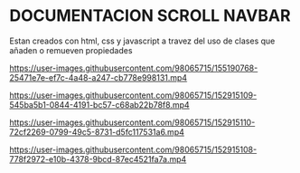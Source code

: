 # DOCUMENTACION SCROLL NAVBAR

Estan creados con html, css y javascript a travez del uso de clases que añaden o remueven propiedades

https://user-images.githubusercontent.com/98065715/155190768-25471e7e-ef7c-4a48-a247-cb778e998131.mp4


https://user-images.githubusercontent.com/98065715/152915109-545ba5b1-0844-4191-bc57-c68ab22b78f8.mp4


https://user-images.githubusercontent.com/98065715/152915110-72cf2269-0799-49c5-8731-d5fc117531a6.mp4


https://user-images.githubusercontent.com/98065715/152915108-778f2972-e10b-4378-9bcd-87ec4521fa7a.mp4
